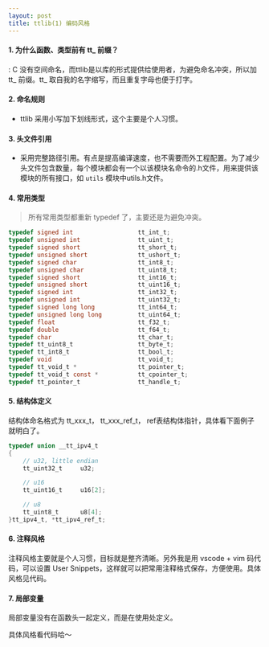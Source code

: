 ```yaml
---
layout: post
title: ttlib(1) 编码风格
---
```


#### 1. 为什么函数、类型前有 tt_ 前缀？
:  C 没有空间命名，而ttlib是以库的形式提供给使用者，为避免命名冲突，所以加 tt_ 前缀。tt_ 取自我的名字缩写，而且重复字母也便于打字。

#### 2. 命名规则
* ttlib 采用小写加下划线形式，这个主要是个人习惯。
  
#### 3. 头文件引用
* 采用完整路径引用。有点是提高编译速度，也不需要而外工程配置。为了减少头文件包含数量，每个模块都会有一个以该模块名命令的.h文件，用来提供该模块的所有接口，如 `utils` 模块中utils.h文件。

#### 4. 常用类型
>所有常用类型都重新 typedef 了，主要还是为避免冲突。

~~~ c
typedef signed int                  tt_int_t;
typedef unsigned int                tt_uint_t;
typedef signed short                tt_short_t;
typedef unsigned short              tt_ushort_t;
typedef signed char                 tt_int8_t;
typedef unsigned char               tt_uint8_t;
typedef signed short                tt_int16_t;
typedef unsigned short              tt_uint16_t;
typedef signed int                  tt_int32_t;
typedef unsigned int                tt_uint32_t;
typedef signed long long            tt_int64_t;
typedef unsigned long long          tt_uint64_t;
typedef float                       tt_f32_t;
typedef double                      tt_f64_t;
typedef char                        tt_char_t;
typedef tt_uint8_t                  tt_byte_t;
typedef tt_int8_t                   tt_bool_t;
typedef void                        tt_void_t;
typedef tt_void_t *                 tt_pointer_t;
typedef tt_void_t const *           tt_cpointer_t;
typedef tt_pointer_t                tt_handle_t;
~~~


#### 5. 结构体定义
结构体命名格式为 tt_xxx_t， tt_xxx_ref_t， ref表结构体指针，具体看下面例子就明白了。

~~~ c
typedef union __tt_ipv4_t
{
    // u32, little endian
    tt_uint32_t     u32;

    // u16
    tt_uint16_t     u16[2];

    // u8
    tt_uint8_t      u8[4];
}tt_ipv4_t, *tt_ipv4_ref_t;
~~~


#### 6. 注释风格
注释风格主要就是个人习惯，目标就是整齐清晰。另外我是用 vscode + vim 码代码，可以设置 User Snippets，这样就可以把常用注释格式保存，方便使用。具体风格见代码。
  
#### 7. 局部变量
局部变量没有在函数头一起定义，而是在使用处定义。

具体风格看代码哈～